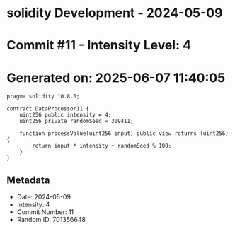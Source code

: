﻿# solidity Development - 2024-05-09
# Commit #11 - Intensity Level: 4
# Generated on: 2025-06-07 11:40:05
```solidity
pragma solidity ^0.8.0;

contract DataProcessor11 {
    uint256 public intensity = 4;
    uint256 private randomSeed = 309411;

    function processValue(uint256 input) public view returns (uint256) {
        return input * intensity + randomSeed % 100;
    }
}
```
## Metadata
- Date: 2024-05-09
- Intensity: 4
- Commit Number: 11
- Random ID: 701356648
